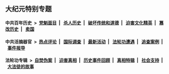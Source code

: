 ## 大纪元特别专题

#### 中共百年历史 &nbsp;>&nbsp; [党魁面目](indexes/nf1176107/README.md?12230430) &nbsp;| &nbsp; [杀人历史](indexes/nf1176106/README.md?12230430) &nbsp;| &nbsp; [破坏传统和道德](indexes/nf1176106/README.md?12230430) &nbsp;| &nbsp; [迫害文化精英](indexes/nf1176111/README.md?12230430) &nbsp;| &nbsp; [篡改历史](indexes/nf1176115/README.md?12230430) &nbsp;| &nbsp; [卖国](indexes/nf1176117/README.md?12230430) 

#### 中共活摘器官 &nbsp;>&nbsp; [热点评论](indexes/nf5879/README.md?12230430) &nbsp;| &nbsp; [国际调查](indexes/nf5947/README.md?12230430) &nbsp;| &nbsp; [最新活动](indexes/nf5883/README.md?12230430) &nbsp;| &nbsp; [法轮功遭遇](indexes/nf5881/README.md?12230430) &nbsp;| &nbsp; [追查案例](indexes/nf5880/README.md?12230430) &nbsp;| &nbsp; [事件报导](indexes/nf5877/README.md?12230430) 

#### 法轮功专辑 &nbsp;>&nbsp; [自焚伪案](indexes/nf5562/README.md?12230430) &nbsp;| &nbsp; [迫害真相](indexes/nf4379/README.md?12230430) &nbsp;| &nbsp; [历史事件回顾](indexes/nf5793/README.md?12230430) &nbsp;| &nbsp; [真相特辑](indexes/nf4389/README.md?12230430) &nbsp;| &nbsp; [社会支持](indexes/nf4386/README.md?12230430) &nbsp;| &nbsp; [大法徒的故事](indexes/nf1147481/README.md?12230430) 


